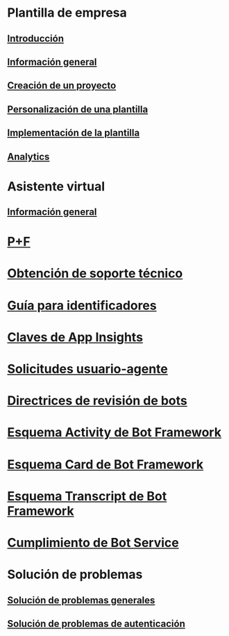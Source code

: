 # Plantilla de empresa
## [Introducción](../v4sdk/bot-builder-enterprise-template-overview.md)
## [Información general](../v4sdk/bot-builder-enterprise-template-overview-detail.md)
## [Creación de un proyecto](../v4sdk/bot-builder-enterprise-template-create-project.md)
## [Personalización de una plantilla](../v4sdk/bot-builder-enterprise-template-customize.md)
## [Implementación de la plantilla](../v4sdk/bot-builder-enterprise-template-deployment.md)
## [Analytics](../v4sdk/bot-builder-enterprise-template-powerbi.md)
# Asistente virtual 
## [Información general](../v4sdk/bot-builder-virtual-assistant-introduction.md)
# [P+F](../bot-service-resources-bot-framework-faq.md)
# [Obtención de soporte técnico](../bot-service-resources-links-help.md)
# [Guía para identificadores](../bot-service-resources-identifiers-guide.md)
# [Claves de App Insights](../bot-service-resources-app-insights-keys.md)
# [Solicitudes usuario-agente](../bot-service-resources-user-agent.md)
# [Directrices de revisión de bots](../bot-service-review-guidelines.md)
# [Esquema Activity de Bot Framework](https://github.com/Microsoft/BotBuilder/blob/hub/specs/botframework-activity/botframework-activity.md)
# [Esquema Card de Bot Framework](https://github.com/Microsoft/BotBuilder/blob/hub/specs/botframework-activity/botframework-cards.md)
# [Esquema Transcript de Bot Framework](https://github.com/Microsoft/BotBuilder/blob/hub/specs/transcript/transcript.md)
# [Cumplimiento de Bot Service](../v4sdk/bot-service-compliance.md)
# Solución de problemas
## [Solución de problemas generales](../bot-service-troubleshoot-general-problems.md)
## [Solución de problemas de autenticación](../bot-service-troubleshoot-authentication-problems.md)
